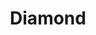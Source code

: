 ---
title: Diamond
price: R160 000
limit: 1
logo: diamond.png
expo_space: 6x3m
speaker_slot: 50min
sold_out: no
order: 10
logo_size: 150
brand_benefits:
    - Logo on hanging banners in keynote room
    - Logo on laptop sticker which will be placed in delegate bags
---